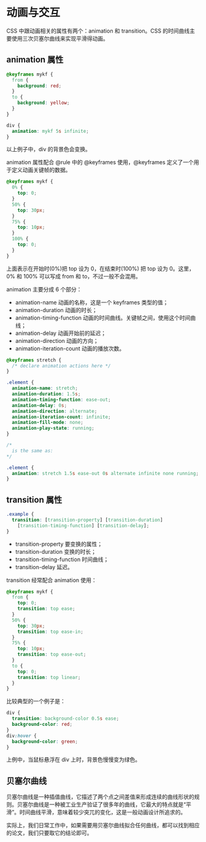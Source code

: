 # 动画与交互

CSS 中跟动画相关的属性有两个：animation 和 transition。CSS 的时间曲线主要使用三次贝塞尔曲线来实现平滑得动画。

## animation 属性

```css
@keyframes mykf {
  from {
    background: red;
  }
  to {
    background: yellow;
  }
}

div {
  animation: mykf 5s infinite;
}
```

以上例子中，div 的背景色会变换。

animation 属性配合 @rule 中的 @keyframes 使用，@keyframes 定义了一个用于定义动画关键帧的数据。

```css
@keyframes mykf {
  0% {
    top: 0;
  }
  50% {
    top: 30px;
  }
  75% {
    top: 10px;
  }
  100% {
    top: 0;
  }
}
```

上面表示在开始时(0%)把 top 设为 0，在结束时(100%) 把 top 设为 0。这里，0% 和 100% 可以写成 from 和 to，不过一般不会混用。

animation 主要分成 6 个部分：

- animation-name 动画的名称，这是一个 keyframes 类型的值；
- animation-duration 动画的时长；
- animation-timing-function 动画的时间曲线。关键帧之间，使用这个时间曲线；
- animation-delay 动画开始前的延迟；
- animation-direction 动画的方向；
- animation-iteration-count 动画的播放次数。

```css
@keyframes stretch {
  /* declare animation actions here */
}

.element {
  animation-name: stretch;
  animation-duration: 1.5s;
  animation-timing-function: ease-out;
  animation-delay: 0s;
  animation-direction: alternate;
  animation-iteration-count: infinite;
  animation-fill-mode: none;
  animation-play-state: running;
}

/*
  is the same as:
*/

.element {
  animation: stretch 1.5s ease-out 0s alternate infinite none running;
}
```

## transition 属性

```css
.example {
  transition: [transition-property] [transition-duration]
    [transition-timing-function] [transition-delay];
}
```

- transition-property 要变换的属性；
- transition-duration 变换的时长；
- transition-timing-function 时间曲线；
- transition-delay 延迟。

transition 经常配合 animation 使用：

```css
@keyframes mykf {
  from {
    top: 0;
    transition: top ease;
  }
  50% {
    top: 30px;
    transition: top ease-in;
  }
  75% {
    top: 10px;
    transition: top ease-out;
  }
  to {
    top: 0;
    transition: top linear;
  }
}
```

比较典型的一个例子是：

```css
div {
  transition: background-color 0.5s ease;
  background-color: red;
}
div:hover {
  background-color: green;
}
```

上例中，当鼠标悬浮在 div 上时，背景色慢慢变为绿色。

## 贝塞尔曲线

贝塞尔曲线是一种插值曲线，它描述了两个点之间差值来形成连续的曲线形状的规则。贝塞尔曲线是一种被工业生产验证了很多年的曲线，它最大的特点就是“平滑”。时间曲线平滑，意味着较少突兀的变化，这是一般动画设计所追求的。

实际上，我们日常工作中，如果需要用贝塞尔曲线拟合任何曲线，都可以找到相应的论文，我们只要取它的结论即可。
